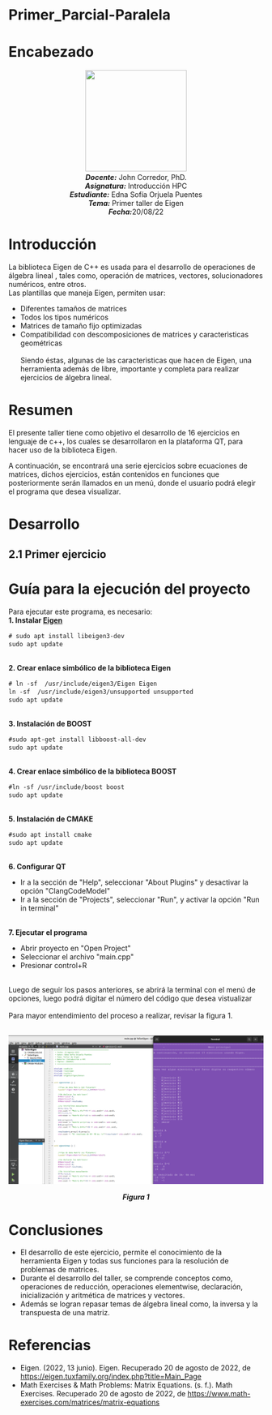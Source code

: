 # Primer_Parcial-Paralela
# Encabezado
<p align="center"><img src="https://res-5.cloudinary.com/crunchbase-production/image/upload/c_lpad,h_256,w_256,f_auto,q_auto:eco/v1455514364/pim02bzqvgz0hibsra41.png"width="200" height="200">
</img><br>
<i><b>Docente:</b></i> John Corredor, PhD.
<br>
<i><b>Asignatura:</b></i> Introducción HPC
<br>
<i><b>Estudiante:</b></i> Edna Sofía Orjuela Puentes
<br>
<i><b>Tema:</b></i> Primer taller de Eigen
<br>
<i><b>Fecha:</b></i>20/08/22
<br>
</p>

# Introducción

La biblioteca Eigen de C++ es usada para el desarrollo de operaciones de álgebra lineal , tales como, operación de matrices, vectores, solucionadores numéricos, entre otros.<br>
Las plantillas que maneja Eigen, permiten usar:<br>
* Diferentes tamaños de matrices<br>
* Todos los tipos numéricos<br>
* Matrices de tamaño fijo optimizadas<br>
* Compatibilidad con descomposiciones de matrices y caracterìsticas geométricas<br><br>
Siendo éstas, algunas de las caracterìsticas que hacen de Eigen, una herramienta además de libre, importante y completa para realizar ejercicios de álgebra lineal.   

# Resumen

El presente taller tiene como objetivo el desarrollo de 16 ejercicios en lenguaje de
c++, los cuales se desarrollaron en la plataforma QT, para hacer uso de la biblioteca Eigen.

A continuación, se encontrará una serie ejercicios sobre ecuaciones de matrices, dichos ejercicios, están contenidos en funciones que posteriormente serán llamados en un menú, donde el usuario podrá elegir el programa que desea visualizar.

# Desarrollo

## 2.1  Primer ejercicio

# Guía para la ejecución del proyecto
Para ejecutar este programa, es necesario:<br>
**1. Instalar [Eigen](https://web.stanford.edu/dept/cs_edu/resources/qt/install-linux)** 
```
# sudo apt install libeigen3-dev
sudo apt update
```
<br>**2. Crear enlace simbólico de la biblioteca Eigen** 
```
# ln -sf  /usr/include/eigen3/Eigen Eigen
ln -sf  /usr/include/eigen3/unsupported unsupported
sudo apt update
```
<br>**3. Instalación de BOOST** 
```
#sudo apt-get install libboost-all-dev
sudo apt update
```
<br>**4. Crear enlace simbólico de la biblioteca BOOST** 
```
#ln -sf /usr/include/boost boost
sudo apt update
```
<br>**5. Instalación de CMAKE** 
```
#sudo apt install cmake
sudo apt update
```
<br>**6. Configurar QT**
* Ir a la sección de "Help", seleccionar "About Plugins" y desactivar la opción "ClangCodeModel"
* Ir a la sección de "Projects", seleccionar "Run", y activar la opción "Run in terminal"<br>

<br>**7. Ejecutar el programa**
* Abrir proyecto en "Open Project"
* Seleccionar el archivo "main.cpp"
* Presionar control+R
<br>
Luego de seguir los pasos anteriores, se abrirá la terminal con el menú de opciones, luego podrá digitar el número del código que desea vistualizar<br><br>
Para mayor entendimiento del proceso a realizar, revisar la figura 1.<br><br>
<p align="center"> <img src="https://github.com/edso2103/TallerEigen/blob/main/Figura1.png" width="800"/> </p>

<p align="center"><i><b>Figura 1</i></b></p>

# Conclusiones

* El desarrollo de este ejercicio, permite el conocimiento de la herramienta Eigen y todas sus funciones para la resolución de problemas de matrices.
* Durante el desarrollo del taller, se comprende conceptos como, operaciones de reducción, operaciones elementwise, declaración, inicialización y aritmética de matrices y vectores.
* Además se logran repasar temas de álgebra lineal como, la inversa y la transpuesta de una matriz.

# Referencias
* Eigen. (2022, 13 junio). Eigen. Recuperado 20 de agosto de 2022, de https://eigen.tuxfamily.org/index.php?title=Main_Page
* Math Exercises & Math Problems: Matrix Equations. (s. f.). Math Exercises. Recuperado 20 de agosto de 2022, de https://www.math-exercises.com/matrices/matrix-equations
